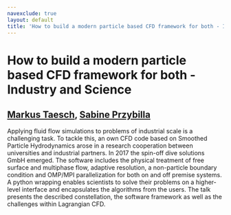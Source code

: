 ```yaml
---
navexclude: true
layout: default
title: 'How to build a modern particle based CFD framework for both - Industry and Science'
---
```


# How to build a modern particle based CFD framework for both - Industry and Science

## [Markus Taesch](../../speaker/ERCHDE/), [Sabine Przybilla](../../speaker/SRFTVU/)

Applying fluid flow simulations to problems of industrial scale is a challenging task. To tackle this, an own CFD code based on Smoothed Particle Hydrodynamics arose in a research cooperation between universities and industrial partners. In 2017 the spin-off dive solutions GmbH emerged. The software includes the physical treatment of free surface and multiphase flow, adaptive resolution, a non-particle boundary condition and OMP/MPI parallelization for both on and off premise systems. A python wrapping enables scientists to solve their problems on a higher-level interface and encapsulates the algorithms from the users. The talk presents the described constellation, the software framework as well as the challenges within Lagrangian CFD.